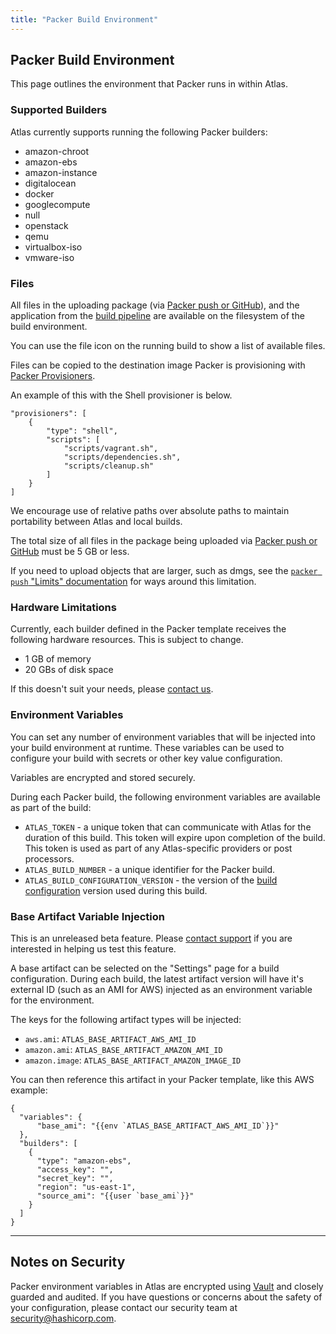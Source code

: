 ```yaml
---
title: "Packer Build Environment"
---
```


## Packer Build Environment

This page outlines the environment that Packer runs in within Atlas.

### Supported Builders

Atlas currently supports running the following Packer builders:

- amazon-chroot
- amazon-ebs
- amazon-instance
- digitalocean
- docker
- googlecompute
- null
- openstack
- qemu
- virtualbox-iso
- vmware-iso

### Files

All files in the uploading package (via [Packer push or GitHub](/help/packer/builds/starting)),
and the application from the [build pipeline](/help/applications/build-pipeline) are available on the filesystem
of the build environment.

You can use the file icon on the running build to show a list of
available files.

Files can be copied to the destination image Packer is provisioning
with [Packer Provisioners](https://packer.io/docs/templates/provisioners.html).

An example of this with the Shell provisioner is below.

    "provisioners": [
        {
            "type": "shell",
            "scripts": [
                "scripts/vagrant.sh",
                "scripts/dependencies.sh",
                "scripts/cleanup.sh"
            ]
        }
    ]

We encourage use of relative paths over absolute paths to maintain portability
between Atlas and local builds.

The total size of all files in the package being uploaded via
[Packer push or GitHub](/help/packer/builds/starting) must be 5 GB or less.

If you need to upload objects that are larger, such as dmgs, see the
[`packer push` "Limits" documentation](https://packer.io/docs/command-line/push.html)
for ways around this limitation.

### Hardware Limitations

Currently, each builder defined in the Packer template receives
the following hardware resources. This is subject to change.

- 1 GB of memory
- 20 GBs of disk space

If this doesn't suit your needs, please [contact us](mailto:support@hashicorp.com).

### Environment Variables

You can set any number of environment variables that will be injected
into your build environment at runtime. These variables can be
used to configure your build with secrets or other key value configuration.

Variables are encrypted and stored securely.

During each Packer build, the following environment variables are available as
part of the build:

- `ATLAS_TOKEN` - a unique token that can communicate with Atlas for the
duration of this build. This token will expire upon completion of the build.
This token is used as part of any Atlas-specific providers or post processors.
- `ATLAS_BUILD_NUMBER` - a unique identifier for the Packer build.
- `ATLAS_BUILD_CONFIGURATION_VERSION` - the version of the
[build configuration](/help/glossary) version used during this build.

### Base Artifact Variable Injection

<div class="alert-infos">
  <div class="alert-info">
    This is an unreleased beta feature. Please <a href="/help/support">contact support</a>
    if you are interested in helping us test this feature.
  </div>
</div>

A base artifact can be selected on the "Settings" page for a build configuration.
During each build, the latest artifact version will have it's external
ID (such as an AMI for AWS) injected as an environment variable for the
environment.

The keys for the following artifact types will be injected:

- `aws.ami`: `ATLAS_BASE_ARTIFACT_AWS_AMI_ID`
- `amazon.ami`: `ATLAS_BASE_ARTIFACT_AMAZON_AMI_ID`
- `amazon.image`: `ATLAS_BASE_ARTIFACT_AMAZON_IMAGE_ID`

You can then reference this artifact in your Packer template, like this
AWS example:

    {
      "variables": {
          "base_ami": "{{env `ATLAS_BASE_ARTIFACT_AWS_AMI_ID`}}"
      },
      "builders": [
        {
          "type": "amazon-ebs",
          "access_key": "",
          "secret_key": "",
          "region": "us-east-1",
          "source_ami": "{{user `base_ami`}}"
        }
      ]
    }

- - -

## Notes on Security

Packer environment variables in Atlas are encrypted using [Vault](https://vaultproject.io)
and closely guarded and audited. If you have questions or concerns
about the safety of your configuration, please contact our security team
at [security@hashicorp.com](mailto:security@hashicorp.com).
